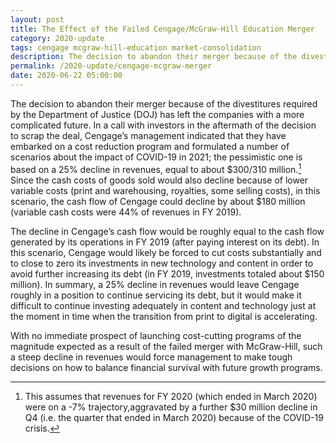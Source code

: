 ```yaml
---
layout: post
title: The Effect of the Failed Cengage/McGraw-Hill Education Merger
category: 2020-update
tags: cengage mcgraw-hill-education market-consolidation
description: The decision to abandon their merger because of the divestitures required by the Department of Justice (DOJ) has left the companies with a more complicated future.
permalink: /2020-update/cengage-mcgraw-merger
date: 2020-06-22 05:00:00
---
```


The decision to abandon their merger because of the divestitures required by the Department of Justice (DOJ) has left the companies with a more complicated future. In a call with investors in the aftermath of the decision to scrap the deal, Cengage’s management indicated that they have embarked on a cost reduction program and formulated a number of scenarios about the impact of COVID-19 in 2021; the pessimistic one is based on a 25% decline in revenues, equal to about $300/310 million.[^8] Since the cash costs of goods sold would also decline because of lower variable costs (print and warehousing, royalties, some selling costs), in this scenario, the cash flow of Cengage could decline by about $180 million (variable cash costs were 44% of revenues in FY 2019).

The decline in Cengage’s cash flow would be roughly equal to the cash flow generated by its operations in FY 2019 (after paying interest on its debt). In this scenario, Cengage would likely be forced to cut costs substantially and to close to zero its investments in new technology and content in order to avoid further increasing its debt (in FY 2019, investments totaled about $150 million). In summary, a 25% decline in revenues would leave Cengage roughly in a position to continue servicing its debt, but it would make it difficult to continue investing adequately in content and technology just at the moment in time when the transition from print to digital is accelerating.

With no immediate prospect of launching cost-cutting programs of the magnitude expected as a result of the failed merger with McGraw-Hill, such a steep decline in revenues would force management to make tough decisions on how to balance financial survival with future growth programs.

[^8]: This assumes that revenues for FY 2020 (which ended in March 2020) were on a -7% trajectory,aggravated by a further $30 million decline in Q4 (i.e. the quarter that ended in March 2020) because of the COVID-19 crisis.
